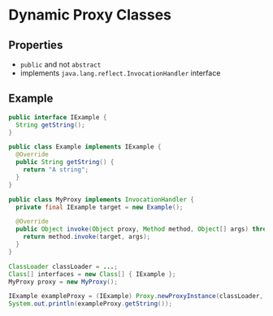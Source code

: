# Dynamic Proxy Classes

## Properties

- `public` and not `abstract`
- implements `java.lang.reflect.InvocationHandler` interface

## Example

```java
public interface IExample {
  String getString();
}
```

```java
public class Example implements IExample {
  @Override
  public String getString() {
    return "A string";
  }
}
```

```java
public class MyProxy implements InvocationHandler {
  private final IExample target = new Example();

  @Override
  public Object invoke(Object proxy, Method method, Object[] args) throws Throwable {
    return method.invoke(target, args);
  }
}
```

```java
ClassLoader classLoader = ...;
Class[] interfaces = new Class[] { IExample };
MyProxy proxy = new MyProxy();

IExample exampleProxy = (IExample) Proxy.newProxyInstance(classLoader, interfaces, proxy);
System.out.println(exampleProxy.getString());
```